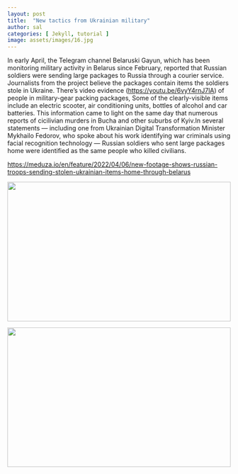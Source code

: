 ```yaml
---
layout: post
title:  "New tactics from Ukrainian military"
author: sal
categories: [ Jekyll, tutorial ]
image: assets/images/16.jpg
---
```


In early April, the Telegram channel Belaruski Gayun, which has been monitoring military activity in Belarus since February, reported that Russian soldiers were sending large packages to Russia through a courier service. Journalists from the project believe the packages contain items the soldiers stole in Ukraine. There’s video evidence (https://youtu.be/6vyY4rnJ7lA)  of people in military-gear packing packages, Some of the clearly-visible items include an electric scooter, air conditioning units, bottles of alcohol and car batteries. This information came to light on the same day that numerous reports of cicilivian murders in Bucha and other suburbs of Kyiv.In several statements — including one from Ukrainian Digital Transformation Minister Mykhailo Fedorov, who spoke about his work identifying war criminals using facial recognition technology — Russian soldiers who sent large packages home were identified as the same people who killed civilians.

https://meduza.io/en/feature/2022/04/06/new-footage-shows-russian-troops-sending-stolen-ukrainian-items-home-through-belarus

<p><image style="width:100%;" height="315" src="https://iv.kommersant.ru/Issues.photo/NEWS/2021/06/10/KMO_111307_37200_1_t218_163628.jpg" frameborder="0" allowfullscreen></image></p>

<p><image style="width:100%;" height="315" src="https://mloyoq1wv9pf.i.optimole.com/JhBTN4Q-MfXvXf5R/w:600/h:398/q:mauto/https://londonlovesbusiness.com/wp-content/uploads/2022/04/Russian-soldiers-with-stolen-items-Hanna-Liubakova.jpg" frameborder="0" allowfullscreen></image></p>



